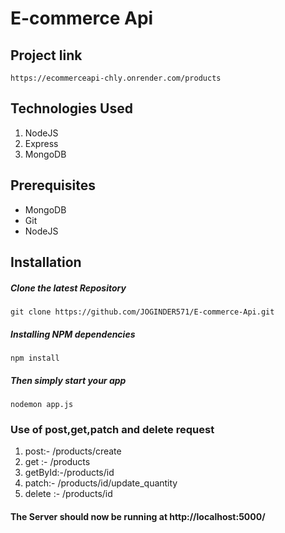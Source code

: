 # E-commerce Api
## Project link   
  `https://ecommerceapi-chly.onrender.com/products`

## Technologies Used
1.  NodeJS
2.  Express
3.  MongoDB

## Prerequisites
- MongoDB
- Git
- NodeJS

## Installation

##### Clone the latest Repository

`git clone https://github.com/JOGINDER571/E-commerce-Api.git`


##### Installing NPM dependencies

`npm install`

##### Then simply start your app

`nodemon app.js`

### Use of post,get,patch and delete request
1. post:-  /products/create
2. get :-  /products 
3. getById:-/products/id
4. patch:-  /products/id/update_quantity
5. delete :- /products/id

#### The Server should now be running at http://localhost:5000/